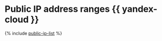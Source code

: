 # Public IP address ranges {{ yandex-cloud }}

{% include [public-ip-list](../_includes/vpc/public-ip-list.md) %}
